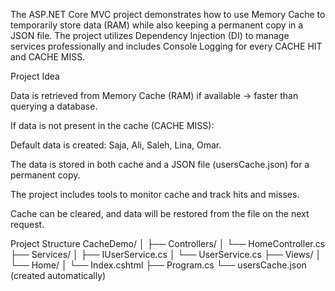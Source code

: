 The ASP.NET Core MVC project demonstrates how to use Memory Cache to temporarily store data (RAM) while also keeping a permanent copy in a JSON file.
The project utilizes Dependency Injection (DI) to manage services professionally and includes Console Logging for every CACHE HIT and CACHE MISS.

Project Idea

Data is retrieved from Memory Cache (RAM) if available → faster than querying a database.

If data is not present in the cache (CACHE MISS):

Default data is created: Saja, Ali, Saleh, Lina, Omar.

The data is stored in both cache and a JSON file (usersCache.json) for a permanent copy.

The project includes tools to monitor cache and track hits and misses.

Cache can be cleared, and data will be restored from the file on the next request.

Project Structure
CacheDemo/
│
├── Controllers/
│   └── HomeController.cs
├── Services/
│   ├── IUserService.cs
│   └── UserService.cs
├── Views/
│   └── Home/
│       └── Index.cshtml
├── Program.cs
└── usersCache.json  (created automatically)
